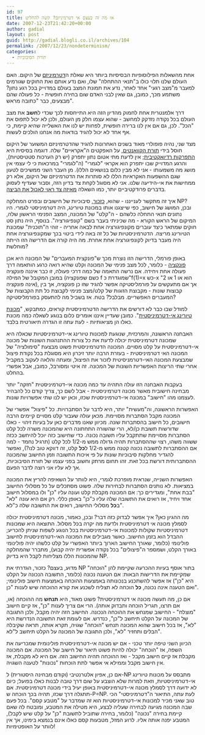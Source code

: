 ```yaml
---
id: 97
title: אז מה זה בעצם אי דטרמיניזם? קשה להחליט
date: 2007-12-23T21:42:20+00:00
author: gadial
layout: post
guid: http://gadial.blogli.co.il/archives/104
permalink: /2007/12/23/nondeterminism/
categories:
  - תורת הסיבוכיות
---
```

אחת מהשאלות הפילוסופיות הבסיסיות ביותר היא שאלת ה[דטרמיניזם](http://he.wikipedia.org/wiki/%D7%93%D7%98%D7%A8%D7%9E%D7%99%D7%A0%D7%99%D7%96%D7%9D) של היקום. האם העולם שלנו תלוי כולו ב"תנאי ההתחלה" שלו, ואם נדע אותם ואת החוקים שגורמים למעבר מ"מצב רגעי" אחד לאחר, נדע את תמונת המצב בעולם במדוייק בכל רגע נתון? משתמע מכך, כמובן, גם שאין לבני האדם שום בחירה חופשית - כל פעולה שהם מבצעים, כבר "כתובה מראש".

דרך אלמנטרית אחת לחמוק מהדיון הזה היא התייחסות לכך שכדי ל**חשב** את מצב העולם בכל נקודה נזדקק למחשב - שהוא עצמו חלק מן העולם, ולכן לא יכול לתפוס את "הכל". לכן, גם אם אין לנו ברירה חופשית, לפחות יש לנו את האשלייה שהיא קיימת, כי אף אחד לא יכול להגיד בודאות מה אנחנו הולכים לעשות.

מצד שני, נהיה פופולרי מאוד בשנים האחרונות להגיד שהדטרמיניזם המשוער של היקום חוסל בידי [תורת הקוואנטים](http://he.wikipedia.org/wiki/%D7%9E%D7%9B%D7%A0%D7%99%D7%A7%D7%AA_%D7%94%D7%A7%D7%95%D7%95%D7%A0%D7%98%D7%99%D7%9D), על האפקטים ה"אקראיים" שלה. דוגמה בסיסית היא [התפרקות רדיואקטיבית](http://en.wikipedia.org/wiki/Radioactive_decay); אין לדעת מתי אטום נתון יתפרק (יש רק הערכות סטטיסטיות), והרגע המדוייק שבו יתפרק הוא אקראי "לגמרי" (ה"לגמרי" במרכאות כי לי עצמי אין מושג מה משמעותו - אני לא מבין כלום בנושאים הללו). מן העבר השני ממשיכים לטעון שגם ההשפעות האקראיות הללו לא סותרות את הדטרמיניזם של היקום, אלא רק ממחישות את אי-הידיעה שלנו. אני לא מסוגל לקחת צד בדיון הזה, וסבור שעדיף לעסוק בדברים פרודקטיביים יותר, כמו השאלה [מאיזה צד ראוי לאכול את הביצה](http://en.wikipedia.org/wiki/Lilliput_and_Blefuscu).

איך זה מתקשר לענייננו - שהוא, [כזכור](http://www.gadial.net/?p=96), סיבוכיות של חישובים ובפרט המחלקה NP? ובכן, המושג של חישוב, כפי שייצגנו אותו במכונת טיורינג, היה דטרמיניסטי לגמרי. היו נתונים תנאי התחלה כלשהם - ה"קלט" של המכונה, המצב הפנימי הראשון שלה, המיקום של הראש הקורא - מה שכיניתי בעבר בשם "קונפיגורציה". בנוסף, היה נתון סט חוקים שמתאר כיצד עוברים מקונפיגורציה אחת לבאה אחריה - זוהי ה"תוכנית" שמכונת הטיורינג מריצה. הדטרמיניסטיות של כל זה באה לידי ביטוי בכך שמקונפיגורציה אחת היה מעבר בדיוק לקונפיגורציה אחת אחרת. מה היה קורה אם הדרישה הזו הייתה מוחלשת?

באופן פורמלי, הדרישה הזו נוצרת מכך ש"פונקצית המעברים" של המכונה היא אכן [פונקציה](http://he.wikipedia.org/wiki/%D7%A4%D7%95%D7%A0%D7%A7%D7%A6%D7%99%D7%94) - כלומר, לכל מצב פנימי של המכונה וקלט שהיא רואה כרגע הותאמה דרך פעולה אחת ויחידה. אם נרשה התאמה של כמה דרכי פעולה, זו כבר איננה פונקציה במובן המקובל של המילה (כשם שפונקציה f שמוגדרת כ"f(1)=x כש-x הוא או 1 או 2" אינה פונקציה), אך אם מתעקשים על פורמליסטיקה אפשר להגיד שזו כן פונקציה, אך בין קבוצות שונות - מקבוצת הזוגות של קלט/מצב פנימי לקבוצת כל תת הקבוצות של המעברים האפשריים. מבלבל? בטח. אז בשביל מה להתעסק בפורמליסטיקה?

למודל שבו כבר לא דורשים את הדרישה הדטרמיניסטית קוראים, כמתבקש, "[מכונת טיורינג אי-דטרמיניסטית](http://en.wikipedia.org/wiki/Non-deterministic_Turing_machine)". כמובן שעדיין איננו אומרים כלום בנוגע לשאלה כמה מכונת כאלו הן מציאותיות - לעת עתה זו הגדרה תיאורטית בלבד.

האבחנה הראשונה, והמרכזית, שנוגעת למכונות טיורינג אי-דטרמיניסטיות שכאלה היא שמכונה דטרמיניסטית יכולה לדעת את כל צורות ההתנהגות השונות של מכונה אי-דטרמיניסטית על קלט מסויים. המכונה הדטרמיניסטית פשוט מבצעת "סימולציה" של המכונה האי דטרמיניסטית - בעזרת הרבה יותר זיכרון היא מסוגלת בכל נקודת פיצול שמבצעת המכונה האי-דטרמניסיטית לזכור את הפיצול, ומעתה והלאה לעקוב במקביל אחרי שתי הריצות האפשריות השונות של המכונה. זה איטי ומסורבל, כמובן, אבל אפשרי בהחלט.

בעקבות האבחנה הזו עולה התהיה עד כמה מכונה אי-דטרמיניסטית "חזקה" יותר מבחינה חישובית מאשר מכונה דטרמיניסטית - אבל לשם כך, צריך קודם כל להבהיר לעצמנו מהו "חישוב" במכונה אי-דטרמיניסטית שכזו, וכאן יש לנו שתי אפשרויות שונות.

האפשרות הראשונה, וה"מעשית" יותר, היא לדבר על הסתברויות. כל "פיצול" אפשרי של המכונה מקבל הסתברות מסויימת. מכאן עולה שעבור קלט מסויים קיימים הרבה חישובים, כל חישוב בהסתברות שונה. מכיוון שאנו מדברים כאן על בעיות זיהוי - כאלו שדורשות תשובת כן/לא, הרי שהשורה התחתונה היא שהמכונה משרה לכל קלט הסתברות מסויימת שתתקבל עליו תשובה נכונה. כדי שחישוב כזה יוכל להיחשב ככזה ששווה משהו, רצוי שההסתברות תהיה גדולה ממש מ-1/2 לכל קלט (תרגיל נחמד - למה אם ההסתברות לתשובה נכונה קטנה ממש מ-1/2 ל**כל** קלט, זה דווקא טוב לנו?), ואפשר להגדיר מחלקות סיבוכיות שונות על פי איכות התשובה וזמן החישוב שהמכונה ההסתברותית דורשת בכל זאת. זהו תחום מרתק וחשוב בפני עצמו של תורת הסיבוכיות, אך לא עליו אני רוצה לדבר הפעם.

האפשרות השנייה, שנראית מופרכת לגמרי, היא לוותר על השאיפה להריץ את המכונה במציאות. לא נותנים הסתברות לבחירות שלה. פשוט מסתכלים על כל מסלולי החישוב "בבת אחת", ומגדירים כך: אם המכונה מקבלת קלט ועונה עליו "כן" ולו במסלול חישוב אחד ויחיד, אז רואים את התשובה שלה עליו כ"כן" באופן כללי. רק אם היא עונה "לא" ב**כל** מסלולי החישוב, רואים את התשובה שלה כ"לא".

מה ההגיון כאן? איך אפשר לבדוק כזה דבר? ובכן, כאמור, מכונה דטרמיניסטית יכולה לסמלץ מכונה אי דטרמיניסטית ולדעת מה יקרה בכל מסלול. התוצאה היא שמכונות דטרמיניסטיות שקולות למכונות אי-דטרמיניסטיות בכל הנוגע לשפות שניתן להכריע; ההבדל הוא בזמן החישוב. כאשר מגבילים את המכונה האי-דטרמיניסטית לחישוב פולינומי (כלומר, שאורך החישוב הארוך ביותר האפשרי על קלט כלשהו יהיה פולינומי באורך הקלט, ושמספר ה"פיצולים" בכל נקודה אפשרית יהיה קבוע), מתברר שהמחלקה שהמכונות הללו מצליחות לקבל היא בדיוק NP.

מדוע, בעצם? כזכור, הגדרתי את NP בתור אוסף בעיות ההכרעה שקיימת להן "הוכחה" שמקיימת את הדרישות הבאות: אם הטענה נכונה (כלומר, התשובה הנכונה על הקלט היא "כן") אז אפשר להשתכנע בנכונותה באמצעות ההוכחה באמצעות חישוב פולינומי; ואם הטענה אינה נכונה, **כל** הוכחה לא תצליח לשכנע את קורא ההוכחה שיש לענות "כן".

אם כן, מה תעשה מכונה אי דטרמיניסטית? פשוט מאוד, היא **תנחש** מה ההוכחה (או, אם תרצו, תגריל הוכחה ותבדוק אותה). הרי אם צריך לענות "כן", אז קיים חישוב "מוצלח" - החישוב שמנחש את ההוכחה הנכונה. החישוב הזה יהיה מקבל, ולכן התגובה של המכונה על הקלט תיחשב ל"כן", כנדרש. אם לעומת זאת התשובה הנדרשת היא "לא", אז בכל חישוב שהוא המכונה תנחש "הוכחה" שגויה, תקרא אותה, תראה שקיבלה הבלים ותחזיר "לא", ולכן התגובה של המכונה על הקלט תיחשב ל"לא".

הכיוון השני טיפה יותר טכני - אם יש מכונה אי-דטרמיניסטית פולינומית שמכריעה את השפה, אז "הוכחה" יכולה להיות פשוט תיאור של חישוב של המכונה. אם המכונה מקבלת אז קיים חישוב מקבל - ואז ההוכחה תהיה החישוב הזה. אם היא לא מקבלת, אז אין חישוב מקבל וממילא אי אפשר לתת הוכחות "נכונות" לטענה השגויה.

אם כן, אפיון אלטרנטיבי (וקודם מבחינה היסטורית) ל-NP מתבסס על מכונות טיורינג אי-דטרמיניסטיות, וזאת למרות שלא הוצבע על שום דרך טובה לבנות כאלו בפועל; כיום לא ידועה דרך לסמלץ מכונה אי-דטרמיניסטית באופן יעיל בידי מכונה דטרמיניסטית. אם תתגלה דרך שכזו, תהיה בכך הוכחה ש-P=NP. לעת עתה, התיאור ה"דטרמיניסטי" הכי טוב שאני מכיר למכונות אי-דטרמיניסטיות הוא זה שמדבר על "מטבע קסם". בכל פעם שבה המכונה מגיעה לבחירה שעליה לבצע, היא מטילה את המטבע, ומובטח לה שאם קיימת בחירה "נכונה" (כלומר, בחירה שתוביל לתשובת "כן" על קלט שיש לקבל), המטבע יפנה אותה אליו. לרוע המזל, מטבעות קסם כאלו אינם בנמצא בימינו, אך אין לוותר על האופטימיות!